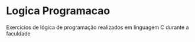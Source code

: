 # Logica Programacao 
 Exercícios de lógica de programação realizados em linguagem C durante a faculdade
